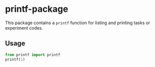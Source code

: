# printf-package
    
<!-- [![PyPI version](https://badge.fury.io/py/printf-package.svg)](https://badge.fury.io/py/printf-package) -->
This package contains a `printf` function for listing and printing tasks or experiment codes.

## Usage

```python
from printf import printf
printf(1)
```
